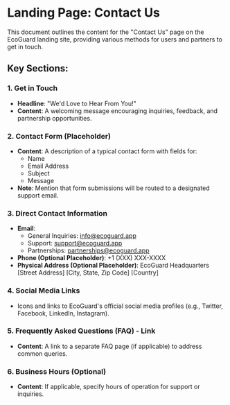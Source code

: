 # Landing Page: Contact Us

This document outlines the content for the "Contact Us" page on the EcoGuard landing site, providing various methods for users and partners to get in touch.

## Key Sections:

### 1. Get in Touch
- **Headline**: "We'd Love to Hear From You!"
- **Content**: A welcoming message encouraging inquiries, feedback, and partnership opportunities.

### 2. Contact Form (Placeholder)
- **Content**: A description of a typical contact form with fields for:
    -   Name
    -   Email Address
    -   Subject
    -   Message
- **Note**: Mention that form submissions will be routed to a designated support email.

### 3. Direct Contact Information
- **Email**:
    -   General Inquiries: info@ecoguard.app
    -   Support: support@ecoguard.app
    -   Partnerships: partnerships@ecoguard.app
- **Phone (Optional Placeholder)**: +1 (XXX) XXX-XXXX
- **Physical Address (Optional Placeholder)**:
    EcoGuard Headquarters
    [Street Address]
    [City, State, Zip Code]
    [Country]

### 4. Social Media Links
- Icons and links to EcoGuard's official social media profiles (e.g., Twitter, Facebook, LinkedIn, Instagram).

### 5. Frequently Asked Questions (FAQ) - Link
- **Content**: A link to a separate FAQ page (if applicable) to address common queries.

### 6. Business Hours (Optional)
- **Content**: If applicable, specify hours of operation for support or inquiries.